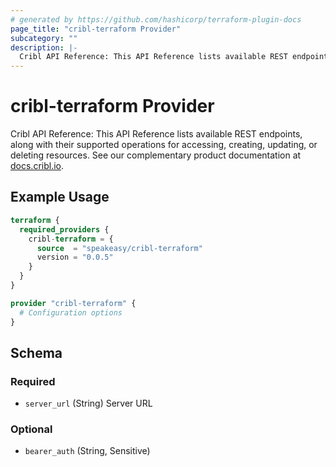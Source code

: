 ```yaml
---
# generated by https://github.com/hashicorp/terraform-plugin-docs
page_title: "cribl-terraform Provider"
subcategory: ""
description: |-
  Cribl API Reference: This API Reference lists available REST endpoints, along with their supported operations for accessing, creating, updating, or deleting resources. See our complementary product documentation at docs.cribl.io http://docs.cribl.io.
---
```


# cribl-terraform Provider

Cribl API Reference: This API Reference lists available REST endpoints, along with their supported operations for accessing, creating, updating, or deleting resources. See our complementary product documentation at [docs.cribl.io](http://docs.cribl.io).

## Example Usage

```terraform
terraform {
  required_providers {
    cribl-terraform = {
      source  = "speakeasy/cribl-terraform"
      version = "0.0.5"
    }
  }
}

provider "cribl-terraform" {
  # Configuration options
}
```

<!-- schema generated by tfplugindocs -->
## Schema

### Required

- `server_url` (String) Server URL

### Optional

- `bearer_auth` (String, Sensitive)
